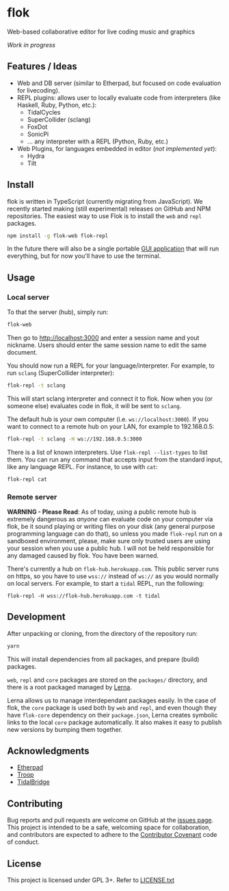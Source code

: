 # flok

Web-based collaborative editor for live coding music and graphics

*Work in progress*


## Features / Ideas

* Web and DB server (similar to Etherpad, but focused on code evaluation for
  livecoding).
* REPL plugins: allows user to locally evaluate code from interpreters (like
  Haskell, Ruby, Python, etc.):
  - TidalCycles
  - SuperCollider (sclang)
  - FoxDot
  - SonicPi
  - ... any interpreter with a REPL (Python, Ruby, etc.)
* Web Plugins, for languages embedded in editor (*not implemented yet*):
  - Hydra
  - Tilt


## Install

flok is written in TypeScript (currently migrating from JavaScript).  We
recently started making (still experimental) releases on GitHub and NPM
repositories. The easiest way to use Flok is to install the `web` and `repl`
packages.

```sh
npm install -g flok-web flok-repl
```

In the future there will also be a single portable [GUI
application](https://github.com/munshkr/flok-gui) that will run everything, but
for now you'll have to use the terminal.


## Usage

### Local server

To that the server (hub), simply run:

```sh
flok-web
```

Then go to [http://localhost:3000](http://localhost:3000) and enter a session
name and yout nickname.  Users should enter the same session name to edit the
same document.

You should now run a REPL for your language/interpreter. For example, to run
`sclang` (SuperCollider interpreter):

```sh
flok-repl -t sclang
```

This will start sclang interpreter and connect it to flok. Now when you (or
someone else) evaluates code in flok, it will be sent to `sclang`.

The default hub is your own computer (i.e. `ws://localhost:3000`).  If you want
to connect to a remote hub on your LAN, for example to 192.168.0.5:

```sh
flok-repl -t sclang -H ws://192.168.0.5:3000
```

There is a list of known interpreters. Use `flok-repl --list-types` to list
them.  You can run any command that accepts input from the standard input, like
any language REPL.  For instance, to use with `cat`:

```sh
flok-repl cat
```


### Remote server

**WARNING - Please Read**: As of today, using a public remote hub is extremely
dangerous as *anyone* can evaluate code on your computer via flok, be it sound
playing or writing files on your disk (any general purpose programming language
can do that), so unless you made `flok-repl` run on a sandboxed environment,
please, make sure only trusted users are using your session when you use a
public hub.  I will not be held responsible for any damaged caused by flok.
You have been warned.

There's currently a hub on `flok-hub.herokuapp.com`.  This public server runs
on https, so you have to use `wss://` instead of `ws://` as you would normally
on local servers.  For example, to start a `tidal` REPL, run the following:

```
flok-repl -H wss://flok-hub.herokuapp.com -t tidal
```


## Development

After unpacking or cloning, from the directory of the repository run:

```sh
yarn
```

This will install dependencies from all packages, and prepare (build) packages.

`web`, `repl` and `core` packages are stored on the `packages/` directory, and
there is a root packaged managed by [Lerna](https://github.com/lerna/lerna).

Lerna allows us to manage interdependant packages easily. In the case of flok,
the `core` package is used both by `web` and `repl`, and even though they have
`flok-core` dependency on their `package.json`, Lerna creates symbolic links to
the local `core` package automatically.  It also makes it easy to publish new
versions by bumping them together.


## Acknowledgments

* [Etherpad](https://github.com/ether/etherpad-lite)
* [Troop](https://github.com/Qirky/Troop)
* [TidalBridge](https://gitlab.com/colectivo-de-livecoders/tidal-bridge)


## Contributing

Bug reports and pull requests are welcome on GitHub at the [issues
page](https://github.com/munshkr/flok). This project is intended to be a safe,
welcoming space for collaboration, and contributors are expected to adhere to
the [Contributor Covenant](http://contributor-covenant.org) code of conduct.


## License

This project is licensed under GPL 3+. Refer to [LICENSE.txt](LICENSE.txt)
